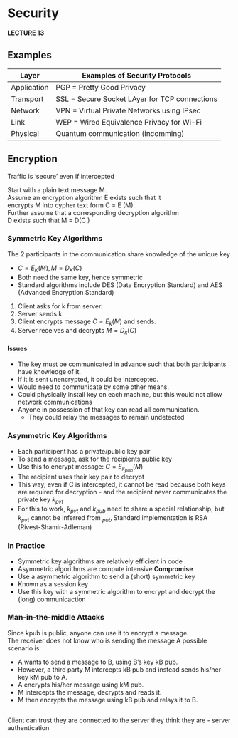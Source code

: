 # Security

**LECTURE 13**

## Examples

| Layer       | Examples of Security Protocols                |
| ----------- | --------------------------------------------- |
| Application | PGP = Pretty Good Privacy                     |
| Transport   | SSL = Secure Socket LAyer for TCP connections |
| Network     | VPN = Virtual Private Networks using IPsec    |
| Link        | WEP = Wired Equivalence Privacy for Wi-Fi     |
| Physical    | Quantum communication (incomming)             |

## Encryption
Traffic is ‘secure’ even if intercepted

Start with a plain text message M.  
Assume an encryption algorithm E exists such that it  
encrypts M into cypher text form C = E (M).  
Further assume that a corresponding decryption algorithm  
D exists such that M = D(C )
### Symmetric Key Algorithms
The 2 participants in the communication share knowledge of the unique key
- $C = E_K(M), M = D_K(C)$
- Both need the same key, hence symmetric
- Standard algorithms include DES (Data Encryption Standard) and AES (Advanced Encryption Standard)
1. Client asks for k from server.  
2. Server sends k.  
3. Client encrypts message $C = E_k (M)$ and sends.  
4. Server receives and decrypts $M = D_k (C )$
#### Issues
- The key must be communicated in advance such that both participants have knowledge of it.  
- If it is sent unencrypted, it could be intercepted.  
- Would need to communicate by some other means.  
- Could physically install key on each machine, but this would not allow network communications
- Anyone in possession of that key can read all communication.  
	- They could relay the messages to remain undetected

### Asymmetric Key Algorithms
- Each participent has a private/public key pair
- To send a message, ask for the recipients public key
- Use this to encrypt message: $C = E_{k_{pub}}(M)$
- The recipient uses their key pair to decrypt
- This way, even if C is intercepted, it cannot be read because both keys are required for decryption - and the recipient never communicates the private key $k_{pvt}$
- For this to work, $k_{pvt}$ and $k_{pub}$ need to share a special relationship, but $k_{pvt}$ cannot be inferred from $_{pub}$ Standard implementation is RSA (Rivest-Shamir-Adleman)

### In Practice
- Symmetric key algorithms are relatively efficient in code
- Asymmetric algorithms are compute intensive
**Compromise**
- Use a asymmetric algorithm to send a (short) symmetric key
- Known as a session key
- Use this key with a symmetric algorithm to encrypt and decrypt the (long) communicaction

### Man-in-the-middle Attacks
Since kpub is public, anyone can use it to encrypt a message.  
The receiver does not know who is sending the message
A possible scenario is:  
- A wants to send a message to B, using B’s key kB pub. 
- However, a third party M intercepts kB pub and instead sends his/her key kM pub to A.
- A encrypts his/her message using kM pub.  
- M intercepts the message, decrypts and reads it.  
- M then encrypts the message using kB pub and relays it to B.  
##
Client can trust they are connected to the server they think they are - server authentication